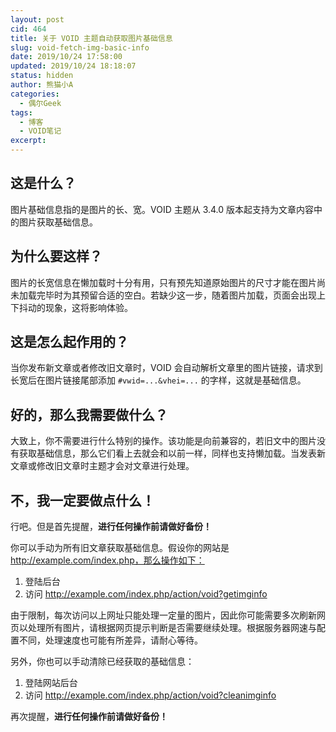 ```yaml
---
layout: post
cid: 464
title: 关于 VOID 主题自动获取图片基础信息
slug: void-fetch-img-basic-info
date: 2019/10/24 17:58:00
updated: 2019/10/24 18:18:07
status: hidden
author: 熊猫小A
categories: 
  - 偶尔Geek
tags: 
  - 博客
  - VOID笔记
excerpt: 
---
```



## 这是什么？

图片基础信息指的是图片的长、宽。VOID 主题从 3.4.0 版本起支持为文章内容中的图片获取基础信息。

## 为什么要这样？

图片的长宽信息在懒加载时十分有用，只有预先知道原始图片的尺寸才能在图片尚未加载完毕时为其预留合适的空白。若缺少这一步，随着图片加载，页面会出现上下抖动的现象，这将影响体验。

## 这是怎么起作用的？

当你发布新文章或者修改旧文章时，VOID 会自动解析文章里的图片链接，请求到长宽后在图片链接尾部添加 `#vwid=...&vhei=...` 的字样，这就是基础信息。

## 好的，那么我需要做什么？

大致上，你不需要进行什么特别的操作。该功能是向前兼容的，若旧文中的图片没有获取基础信息，那么它们看上去就会和以前一样，同样也支持懒加载。当发表新文章或修改旧文章时主题才会对文章进行处理。

## 不，我一定要做点什么！

行吧。但是首先提醒，**进行任何操作前请做好备份！**

你可以手动为所有旧文章获取基础信息。假设你的网站是 http://example.com/index.php，那么操作如下：

1. 登陆后台
2. 访问 http://example.com/index.php/action/void?getimginfo

由于限制，每次访问以上网址只能处理一定量的图片，因此你可能需要多次刷新网页以处理所有图片，请根据网页提示判断是否需要继续处理。根据服务器网速与配置不同，处理速度也可能有所差异，请耐心等待。

另外，你也可以手动清除已经获取的基础信息：

1. 登陆网站后台
2. 访问 http://example.com/index.php/action/void?cleanimginfo

再次提醒，**进行任何操作前请做好备份！**